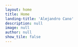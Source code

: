 ```yaml
---
layout: home
title: Home
landing-title: 'Alejandro Cano'
description: null
image: null
author: null
show_tile: false
---
```



